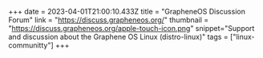 +++
date = 2023-04-01T21:00:10.433Z
title = "GrapheneOS Discussion Forum"
link = "https://discuss.grapheneos.org/"
thumbnail = "https://discuss.grapheneos.org/apple-touch-icon.png"
snippet="Support and discussion about the Graphene OS Linux (distro-linux)"
tags = ["linux-communitty"]
+++

